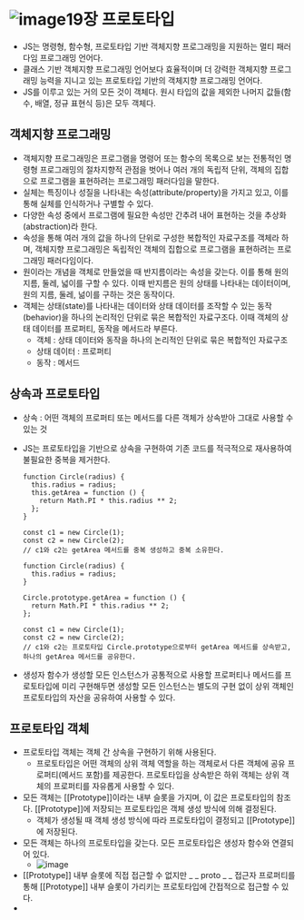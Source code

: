 ![image](https://github.com/houony/Javascript-Deep-Dive-Study/assets/99787274/3f758595-1697-4687-a5ba-3adb4d7689e8)19장 프로토타입
===

- JS는 명령형, 함수형, 프로토타입 기반 객체지향 프로그래밍을 지원하는 멀티 패러다임 프로그래밍 언어다.
- 클래스 기반 객체지향 프로그래밍 언어보다 효율적이며 더 강력한 객체지향 프로그래밍 능력을 지니고 있는 프로토타입 기반의 객체지향 프로그래밍 언어다.
- JS를 이루고 있는 거의 모든 것이 객체다. 원시 타입의 값을 제외한 나머지 값들(함수, 배열, 정규 표현식 등)은 모두 객체다.


객체지향 프로그래밍
---
- 객체지향 프로그래밍은 프로그램을 명령어 또는 함수의 목록으로 보는 전통적인 명령형 프로그래밍의 절차지향적 관점을 벗어나 여러 개의 독립적 단위, 객체의 집합으로 프로그램을 표현하려는 프로그래밍 패러다임을 말한다.
- 실체는 특징이나 성질을 나타내는 속성(attribute/property)을 가지고 있고, 이를 통해 실체를 인식하거나 구별할 수 있다.
- 다양한 속성 중에서 프로그램에 필요한 속성만 간추려 내어 표현하는 것을 추상화(abstraction)라 한다.
- 속성을 통해 여러 개의 값을 하나의 단위로 구성한 복합적인 자료구조를 객체라 하며, 객체지향 프로그래밍은 독립적인 객체의 집합으로 프로그램을 표현하려는 프로그래밍 패러다임이다.
- 원이라는 개념을 객체로 만들었을 때 반지름이라는 속성을 갖는다. 이를 통해 원의 지름, 둘레, 넓이를 구할 수 있다. 이때 반지름은 원의 상태를 나타내는 데이터이며, 원의 지름, 둘레, 넒이를 구하는 것은 동작이다.
- 객체는 상태(state)를 나타내는 데이터와 상태 데이터를 조작할 수 있는 동작(behavior)을 하나의 논리적인 단위로 묶은 복합적인 자료구조다. 이때 객체의 상태 데이터를 프로퍼티, 동작을 메서드라 부른다.
  - 객체 : 상태 데이터와 동작을 하나의 논리적인 단위로 묶은 복합적인 자료구조
  - 상태 데이터 : 프로퍼티
  - 동작 : 메서드

상속과 프로토타입
---
- 상속 : 어떤 객체의 프로퍼티 또는 메서드를 다른 객체가 상속받아 그대로 사용할 수 있는 것
- JS는 프로토타입을 기반으로 상속을 구현하여 기존 코드를 적극적으로 재사용하여 불필요한 중복을 제거한다.
  ```
  function Circle(radius) {
    this.radius = radius;
    this.getArea = function () {
      return Math.PI * this.radius ** 2;
    };
  }

  const c1 = new Circle(1);
  const c2 = new Circle(2);
  // c1와 c2는 getArea 메서드를 중복 생성하고 중복 소유한다.
  ```

  ```
  function Circle(radius) {
    this.radius = radius;
  }

  Circle.prototype.getArea = function () {
    return Math.PI * this.radius ** 2;
  };

  const c1 = new Circle(1);
  const c2 = new Circle(2);
  // c1와 c2는 프로토타입 Circle.prototype으로부터 getArea 메서드를 상속받고, 하나의 getArea 메서드를 공유한다.
  ```
- 생성자 함수가 생성할 모든 인스턴스가 공통적으로 사용할 프로퍼티나 메서드를 프로토타입에 미리 구현해두면 생성할 모든 인스턴스는 별도의 구현 없이 상위 객체인 프로토타입의 자산을 공유하여 사용할 수 있다.

프로토타입 객체
---
- 프로토타입 객체는 객체 간 상속을 구현하기 위해 사용된다.
  - 프로토타입은 어떤 객체의 상위 객체 역할을 하는 객체로서 다른 객체에 공유 프로퍼티(메서드 포함)를 제공한다. 프로토타입을 상속받은 하위 객체는 상위 객체의 프로퍼티를 자유롭게 사용할 수 있다.
- 모든 객체는 [[Prototype]]이라는 내부 슬롯을 가지며, 이 값은 프로토타입의 참조다. [[Prototype]]에 저장되는 프로토타입은 객체 생성 방식에 의해 결정된다.
  - 객체가 생성될 때 객체 생성 방식에 따라 프로토타입이 결정되고 [[Prototype]]에 저장된다.
- 모든 객체는 하나의 프로토타입을 갖는다. 모든 프로토타입은 생성자 함수와 연결되어 있다.
  - ![image](https://github.com/houony/Javascript-Deep-Dive-Study/assets/99787274/5981a570-5ad4-452b-a80b-efb366123a74)
- [[Prototype]] 내부 슬롯에 직접 접근할 수 없지만 _ _ proto _ _ 접근자 프로퍼티를 통해 [[Prototype]] 내부 슬롯이 가리키는 프로토타입에 간접적으로 접근할 수 있다.
- 













